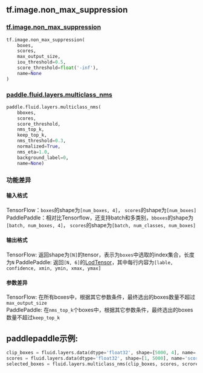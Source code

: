 
## tf.image.non_max_suppression

### [tf.image.non_max_suppression](https://www.tensorflow.org/api_docs/python/tf/image/non_max_suppression)
``` python
tf.image.non_max_suppression(
    boxes,
    scores,
    max_output_size,
    iou_threshold=0.5,
    score_threshold=float('-inf'),
    name=None
)
```

### [paddle.fluid.layers.multiclass_nms](http://paddlepaddle.org/documentation/docs/en/1.3/api/layers.html#permalink-245-multiclass_nms)
``` python
paddle.fluid.layers.multiclass_nms(
    bboxes, 
    scores, 
    score_threshold, 
    nms_top_k, 
    keep_top_k, 
    nms_threshold=0.3, 
    normalized=True, 
    nms_eta=1.0, 
    background_label=0, 
    name=None)
```

### 功能差异
#### 输入格式
TensorFlow：`boxes`的shape为`[num_boxes, 4]`， `scores`的shape为`[num_boxes]`
PaddlePaddle：相对比Tensorflow，还支持batch和多类别，`bboxes`的shape为`[batch, num_boxes, 4]`， `scores`的shape为`[batch, num_classes, num_boxes]`

#### 输出格式
TensorFlow: 返回shape为`[N]`的tensor，表示为`boxes`中选取的index集合，长度为`N`
PaddlePaddle: 返回`[N, 6]`的[LodTensor](http://paddlepaddle.org/documentation/docs/zh/1.3/api_cn/fluid_cn.html#lodtensor)，其中每行内容为`[lable, confidence, xmin, ymin, xmax, ymax]`

#### 参数差异
TensorFlow: 在所有boxes中，根据其它参数条件，最终选出的boxes数量不超过`max_output_size`  
PaddlePaddle: 在`nms_top_k`个boxes中，根据其它参数条件，最终选出的boxes数量不超过`keep_top_k`

## paddlepaddle示例:
```python
clip_boxes = fluid.layers.data(dtype='float32', shape=[5000, 4], name='boxes')
scores = fluid.layers.data(dtype='float32', shape=[1, 5000], name='scores')
selected_boxes = fluid.layers.multiclass_nms(clip_boxes, scores, scrore_threshold=0.5, nms_top
```
